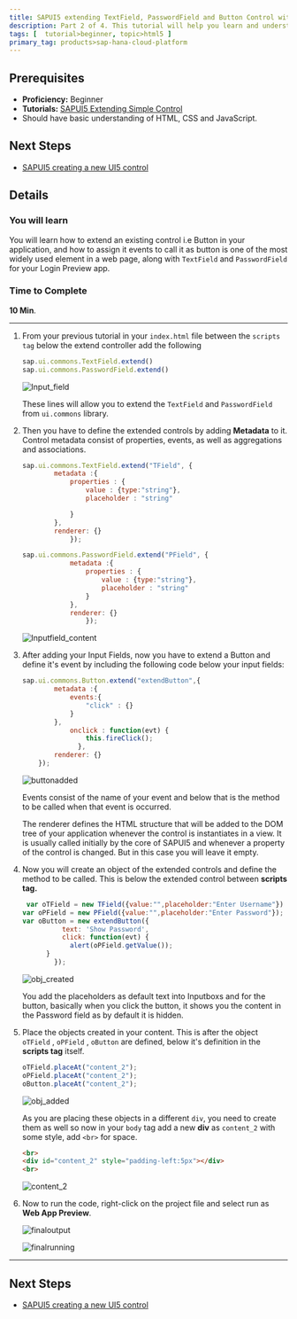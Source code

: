 ```yaml
---
title: SAPUI5 extending TextField, PasswordField and Button Control with events
description: Part 2 of 4. This tutorial will help you learn and understand how to extend a UI5 Button Control with events. Also how to extend a TextField and PasswordField.
tags: [  tutorial>beginner, topic>html5 ]
primary_tag: products>sap-hana-cloud-platform
---
```


## Prerequisites  
 - **Proficiency:** Beginner
 - **Tutorials:** [SAPUI5 Extending Simple Control](http://go.sap.com/developer/tutorials/sapui5-extending-simple-control.html)
 - Should have basic understanding of HTML, CSS and JavaScript.

## Next Steps
  - [SAPUI5 creating a new UI5 control](http://go.sap.com/developer/tutorials/sapui5-creating-control.html)

## Details
### You will learn  
You will learn how to extend an existing control i.e Button in your application, and how to assign it events to call it as button is one of the most widely used element in a web page, along with `TextField` and `PasswordField` for your Login Preview app.

### Time to Complete
  **10 Min**.

---

1. From your previous tutorial in your `index.html` file between the `scripts tag` below the extend controller add the following

    ```javascript
    sap.ui.commons.TextField.extend()
    sap.ui.commons.PasswordField.extend()
    ```

    ![Input_field](ss-1.png)

     These lines will allow you to extend the `TextField` and `PasswordField` from `ui.commons` library.

2. Then you have to define the extended controls by adding **Metadata** to it. Control metadata consist of properties, events, as well as aggregations and associations.

    ```javascript
    sap.ui.commons.TextField.extend("TField", {
			metadata :{
				properties : {
					value : {type:"string"},
					placeholder : "string"

				}
			},
			renderer: {}
				});
    ```

    ```javascript
    sap.ui.commons.PasswordField.extend("PField", {
				metadata :{
					properties : {
						value : {type:"string"},
						placeholder : "string"
					}
				},
				renderer: {}
					});

    ```

      ![Inputfield_content](ss-2.png)

3. After adding your Input Fields, now you have to extend a Button and define it's event by including the following code below your input fields:

    ```javascript
    sap.ui.commons.Button.extend("extendButton",{
  			metadata :{
  				events:{
  					"click" : {}
  				}
  			},
  				onclick : function(evt) {   
  				    this.fireClick();
  				  },
  			renderer: {}
  		});
    ```

    ![buttonadded](ss-3.png)

    Events consist of the name of your event and below that is the method to be called when that event is occurred.

    The renderer defines the HTML structure that will be added to the DOM tree of your application whenever the control is instantiates in a view.  It is usually called initially by the core of SAPUI5 and whenever a property of the control is changed. But in this case you will leave it empty.

4. Now you will create an object of the extended controls and define the method to be called. This is below the extended control between **scripts tag.**

    ```javascript
     var oTField = new TField({value:"",placeholder:"Enter Username"})
	var oPField = new PField({value:"",placeholder:"Enter Password"});
	var oButton = new extendButton({
			  text: 'Show Password',
			  click: function(evt) {
			    alert(oPField.getValue());
		  }
			});
    ```

    ![obj_created](ss-4.png)

    You add the placeholders as default text into Inputboxs and for the button, basically when you click the button, it shows you the content in the Password field as by default it is hidden.

5. Place the objects created in your content. This is after the object `oTField` , `oPField` , `oButton` are defined, below it's definition in the **scripts tag** itself.

    ```javascript
    oTField.placeAt("content_2");
    oPField.placeAt("content_2");
    oButton.placeAt("content_2");
    ```

    ![obj_added](ss-5.png)

    As you are placing these objects in a different `div`, you need to create them as well so now  in your `body` tag add a new **div** as `content_2` with some style, add `<br>` for space.

    ```html
    <br>
    <div id="content_2" style="padding-left:5px"></div>
    <br>
    ```

    ![content_2](ss-6.png)

6. Now to run the code, right-click on the project file and select run as **Web App Preview**.

    ![finaloutput](ss-7.png)

    ![finalrunning](ss-8.png)

---
## Next Steps
 - [SAPUI5 creating a new UI5 control](http://go.sap.com/developer/tutorials/sapui5-creating-control.html)
